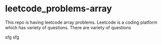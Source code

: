 # leetcode_problems-array
This repo is having leetcode array problems.
Leetcode is a coding platform which has variety of questions.
There are variety of questions

sfg
sfg
